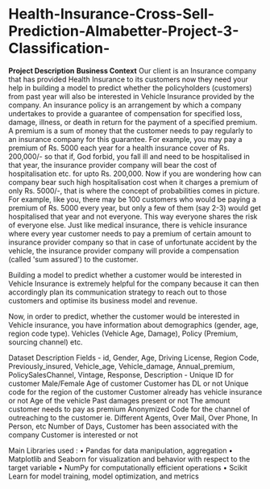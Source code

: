 # Health-Insurance-Cross-Sell-Prediction-Almabetter-Project-3-Classification-
**Project Description** 
**Business Context**
Our client is an Insurance company that has provided Health Insurance to its customers now they need your help in building a model to predict whether the policyholders (customers) from past year will also be interested in Vehicle Insurance provided by the company. An insurance policy is an arrangement by which a company undertakes to provide a guarantee of compensation for specified loss, damage, illness, or death in return for the payment of a specified premium. A premium is a sum of money that the customer needs to pay regularly to an insurance company for this guarantee. For example, you may pay a premium of Rs. 5000 each year for a health insurance cover of Rs. 200,000/- so that if, God forbid, you fall ill and need to be hospitalised in that year, the insurance provider company will bear the cost of hospitalisation etc. for upto Rs. 200,000. Now if you are wondering how can company bear such high hospitalisation cost when it charges a premium of only Rs. 5000/-, that is where the concept of probabilities comes in picture. For example, like you, there may be 100 customers who would be paying a premium of Rs. 5000 every year, but only a few of them (say 2-3) would get hospitalised that year and not everyone. This way everyone shares the risk of everyone else. Just like medical insurance, there is vehicle insurance where every year customer needs to pay a premium of certain amount to insurance provider company so that in case of unfortunate accident by the vehicle, the insurance provider company will provide a compensation (called 'sum assured') to the customer.

Building a model to predict whether a customer would be interested in Vehicle Insurance is extremely helpful for the company because it can then accordingly plan its communication strategy to reach out to those customers and optimise its business model and revenue.

Now, in order to predict, whether the customer would be interested in Vehicle insurance, you have information about demographics (gender, age, region code type). Vehicles (Vehicle Age, Damage), Policy (Premium, sourcing channel) etc. 

Dataset Description
Fields - id, Gender, Age, Driving License, Region Code, Previously_insured, Vehicle_age, Vehicle_damage, Annual_premium, PolicySalesChannel, Vintage, Response,
Description - Unique ID for customer Male/Female Age of customer Customer has DL or not Unique code for the region of the customer Customer already has vehicle insurance or not Age of the vehicle Past damages present or not The amount customer needs to pay as premium Anonymized Code for the channel of outreaching to the customer ie. Different Agents, Over Mail, Over Phone, In Person, etc Number of Days, Customer has been associated with the company Customer is interested or not 

 Main Libraries used :
• Pandas for data manipulation, aggregation 
• Matplotlib and Seaborn for visualization and behavior with respect to the target variable 
• NumPy for computationally efficient operations 
• Scikit Learn for model training, model optimization, and metrics


